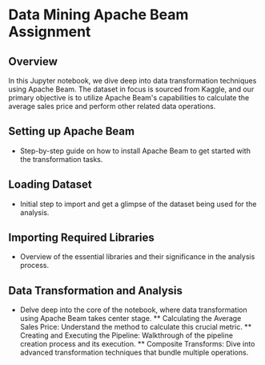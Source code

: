 # Data Mining Apache Beam Assignment

## Overview
In this Jupyter notebook, we dive deep into data transformation techniques using Apache Beam. The dataset in focus is sourced from Kaggle, and our primary objective is to utilize Apache Beam's capabilities to calculate the average sales price and perform other related data operations.

## Setting up Apache Beam
* Step-by-step guide on how to install Apache Beam to get started with the transformation tasks.

## Loading Dataset
* Initial step to import and get a glimpse of the dataset being used for the analysis.

## Importing Required Libraries
* Overview of the essential libraries and their significance in the analysis process.
  
## Data Transformation and Analysis
* Delve deep into the core of the notebook, where data transformation using Apache Beam takes center stage.
  ** Calculating the Average Sales Price: Understand the method to calculate this crucial metric.
  ** Creating and Executing the Pipeline: Walkthrough of the pipeline creation process and its execution.
  ** Composite Transforms: Dive into advanced transformation techniques that bundle multiple operations.
